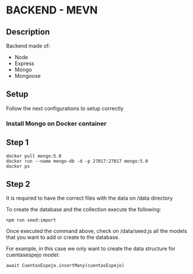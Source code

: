# BACKEND - MEVN
## Description

Backend made of: 

- Node
- Express
- Mongo
- Mongoose

## Setup
Follow the next configurations to setup correctly
### Install Mongo on Docker container
## Step 1
```
docker pull mongo:5.0
docker run --name mongo-db -d -p 27017:27017 mongo:5.0
docker ps
```
## Step 2
It is required to have the correct files with the data on /data directory

To create the database and the collection execute the following:
```
npm run seed:import
```
Once executed the command above, check on /data/seed.js all the models that you want to add or create to the database.

For example, in this case we only want to create the data structure for cuentasespejo model: 
```
await CuentasEspejo.insertMany(cuentasEspejo)
```
